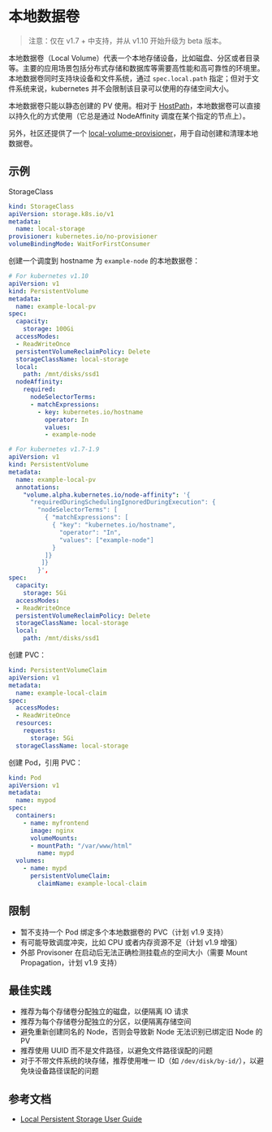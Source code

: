 # 本地数据卷

> 注意：仅在 v1.7 + 中支持，并从 v1.10 开始升级为 beta 版本。

本地数据卷（Local Volume）代表一个本地存储设备，比如磁盘、分区或者目录等。主要的应用场景包括分布式存储和数据库等需要高性能和高可靠性的环境里。本地数据卷同时支持块设备和文件系统，通过 `spec.local.path` 指定；但对于文件系统来说，kubernetes 并不会限制该目录可以使用的存储空间大小。

本地数据卷只能以静态创建的 PV 使用。相对于 [HostPath](volume.md#hostPath)，本地数据卷可以直接以持久化的方式使用（它总是通过 NodeAffinity 调度在某个指定的节点上）。

另外，社区还提供了一个 [local-volume-provisioner](https://github.com/kubernetes-incubator/external-storage/tree/master/local-volume/provisioner)，用于自动创建和清理本地数据卷。

## 示例

StorageClass

```yaml
kind: StorageClass
apiVersion: storage.k8s.io/v1
metadata:
  name: local-storage
provisioner: kubernetes.io/no-provisioner
volumeBindingMode: WaitForFirstConsumer
```

创建一个调度到 hostname 为 `example-node` 的本地数据卷：

```yaml
# For kubernetes v1.10
apiVersion: v1
kind: PersistentVolume
metadata:
  name: example-local-pv
spec:
  capacity:
    storage: 100Gi
  accessModes:
  - ReadWriteOnce
  persistentVolumeReclaimPolicy: Delete
  storageClassName: local-storage
  local:
    path: /mnt/disks/ssd1
  nodeAffinity:
    required:
      nodeSelectorTerms:
      - matchExpressions:
        - key: kubernetes.io/hostname
          operator: In
          values:
          - example-node
```

```yaml
# For kubernetes v1.7-1.9
apiVersion: v1
kind: PersistentVolume
metadata:
  name: example-local-pv
  annotations:
    "volume.alpha.kubernetes.io/node-affinity": '{
      "requiredDuringSchedulingIgnoredDuringExecution": {
        "nodeSelectorTerms": [
          { "matchExpressions": [
            { "key": "kubernetes.io/hostname",
              "operator": "In",
              "values": ["example-node"]
            }
          ]}
         ]}
        }',
spec:
  capacity:
    storage: 5Gi
  accessModes:
  - ReadWriteOnce
  persistentVolumeReclaimPolicy: Delete
  storageClassName: local-storage
  local:
    path: /mnt/disks/ssd1
```

创建 PVC：

```yaml
kind: PersistentVolumeClaim
apiVersion: v1
metadata:
  name: example-local-claim
spec:
  accessModes:
  - ReadWriteOnce
  resources:
    requests:
      storage: 5Gi
  storageClassName: local-storage
```

创建 Pod，引用 PVC：

```yaml
kind: Pod
apiVersion: v1
metadata:
  name: mypod
spec:
  containers:
    - name: myfrontend
      image: nginx
      volumeMounts:
      - mountPath: "/var/www/html"
        name: mypd
  volumes:
    - name: mypd
      persistentVolumeClaim:
        claimName: example-local-claim
```

## 限制

- 暂不支持一个 Pod 绑定多个本地数据卷的 PVC（计划 v1.9 支持）
- 有可能导致调度冲突，比如 CPU 或者内存资源不足（计划 v1.9 增强）
- 外部 Provisoner 在启动后无法正确检测挂载点的空间大小（需要 Mount Propagation，计划 v1.9 支持）

## 最佳实践

- 推荐为每个存储卷分配独立的磁盘，以便隔离 IO 请求
- 推荐为每个存储卷分配独立的分区，以便隔离存储空间
- 避免重新创建同名的 Node，否则会导致新 Node 无法识别已绑定旧 Node 的 PV
- 推荐使用 UUID 而不是文件路径，以避免文件路径误配的问题
- 对于不带文件系统的块存储，推荐使用唯一 ID（如 `/dev/disk/by-id/`），以避免块设备路径误配的问题

## 参考文档

- [Local Persistent Storage User Guide](https://github.com/kubernetes-incubator/external-storage/tree/master/local-volume)